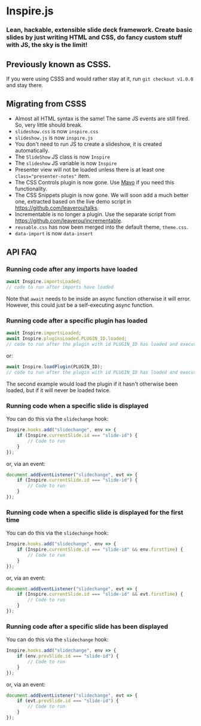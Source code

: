 # Inspire.js
### Lean, hackable, extensible slide deck framework. Create basic slides by just writing HTML and CSS, do fancy custom stuff with JS, the sky is the limit!

## Previously known as CSSS.

If you were using CSSS and would rather stay at it, run `git checkout v1.0.0` and stay there.

## Migrating from CSSS

- Almost all HTML syntax is the same! The same JS events are still fired. So, very little should break.
- `slideshow.css` is now `inspire.css`
- `slideshow.js` is now `inspire.js`
- You don't need to run JS to create a slideshow, it is created automatically.
- The `SlideShow` JS class is now `Inspire`
- The `slideshow` JS variable is now `Inspire`
- Presenter view will not be loaded unless there is at least one `class="presenter-notes"` item.
- The CSS Controls plugin is now gone. Use [Mavo](https://mavo.io) if you need this functionality.
- The CSS Snippets plugin is now gone. We will soon add a much better one, extracted based on the live demo script in https://github.com/leaverou/talks.
- Incrementable is no longer a plugin. Use the separate script from https://github.com/leaverou/incrementable.
- `reusable.css` has now been merged into the default theme, `theme.css`.
- `data-import` is now `data-insert`

## API FAQ

### Running code after any imports have loaded

```js
await Inspire.importsLoaded;
// code to run after imports have loaded
```

Note that `await` needs to be inside an async function otherwise it will error. However, this could just be a self-executing async function.

### Running code after a specific plugin has loaded

```js
await Inspire.importsLoaded;
await Inspire.pluginsLoaded.PLUGIN_ID.loaded;
// code to run after the plugin with id PLUGIN_ID has loaded and executed
```

or:

```js
await Inspire.loadPlugin(PLUGIN_ID);
// code to run after the plugin with id PLUGIN_ID has loaded and executed
```

The second example would load the plugin if it hasn't otherwise been loaded, but if it will never be loaded twice.

### Running code when a specific slide is displayed

You can do this via the `slidechange` hook:

```js
Inspire.hooks.add("slidechange", env => {
	if (Inspire.currentSlide.id === "slide-id") {
		// Code to run
	}
});
```

or, via an event:

```js
document.addEventListener("slidechange", evt => {
	if (Inspire.currentSlide.id === "slide-id") {
		// Code to run
	}
});
```

### Running code when a specific slide is displayed for the first time

You can do this via the `slidechange` hook:

```js
Inspire.hooks.add("slidechange", env => {
	if (Inspire.currentSlide.id === "slide-id" && env.firstTime) {
		// Code to run
	}
});
```

or, via an event:

```js
document.addEventListener("slidechange", evt => {
	if (Inspire.currentSlide.id === "slide-id" && evt.firstTime) {
		// Code to run
	}
});
```

### Running code after a specific slide has been displayed

You can do this via the `slidechange` hook:

```js
Inspire.hooks.add("slidechange", env => {
	if (env.prevSlide.id === "slide-id") {
		// Code to run
	}
});
```

or, via an event:

```js
document.addEventListener("slidechange", evt => {
	if (evt.prevSlide.id === "slide-id") {
		// Code to run
	}
});
```
